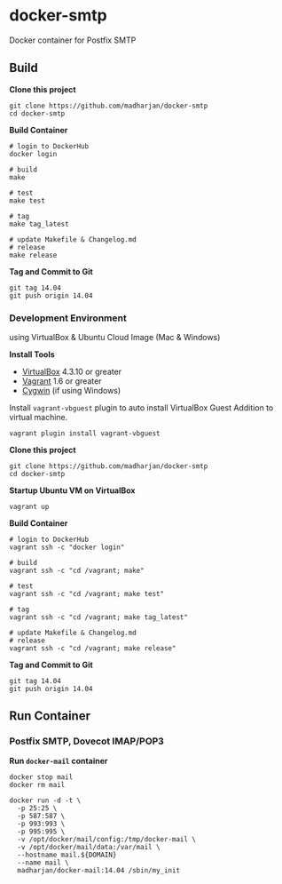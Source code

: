 # docker-smtp
Docker container for Postfix SMTP

## Build

**Clone this project**
```
git clone https://github.com/madharjan/docker-smtp
cd docker-smtp
```

**Build Container**
```
# login to DockerHub
docker login

# build
make

# test
make test

# tag
make tag_latest

# update Makefile & Changelog.md
# release
make release
```

**Tag and Commit to Git**
```
git tag 14.04
git push origin 14.04
```

### Development Environment
using VirtualBox & Ubuntu Cloud Image (Mac & Windows)

**Install Tools**

* [VirtualBox][virtualbox] 4.3.10 or greater
* [Vagrant][vagrant] 1.6 or greater
* [Cygwin][cygwin] (if using Windows)

Install `vagrant-vbguest` plugin to auto install VirtualBox Guest Addition to virtual machine.
```
vagrant plugin install vagrant-vbguest
```

[virtualbox]: https://www.virtualbox.org/
[vagrant]: https://www.vagrantup.com/downloads.html
[cygwin]: https://cygwin.com/install.html

**Clone this project**

```
git clone https://github.com/madharjan/docker-smtp
cd docker-smtp
```

**Startup Ubuntu VM on VirtualBox**

```
vagrant up
```

**Build Container**

```
# login to DockerHub
vagrant ssh -c "docker login"  

# build
vagrant ssh -c "cd /vagrant; make"

# test
vagrant ssh -c "cd /vagrant; make test"

# tag
vagrant ssh -c "cd /vagrant; make tag_latest"

# update Makefile & Changelog.md
# release
vagrant ssh -c "cd /vagrant; make release"
```

**Tag and Commit to Git**
```
git tag 14.04
git push origin 14.04
```

## Run Container

### Postfix SMTP, Dovecot IMAP/POP3

**Run `docker-mail` container**
```
docker stop mail
docker rm mail

docker run -d -t \
  -p 25:25 \
  -p 587:587 \
  -p 993:993 \
  -p 995:995 \
  -v /opt/docker/mail/config:/tmp/docker-mail \
  -v /opt/docker/mail/data:/var/mail \
  --hostname mail.${DOMAIN}
  --name mail \
  madharjan/docker-mail:14.04 /sbin/my_init
```
